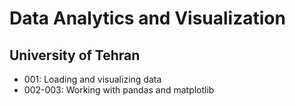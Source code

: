 # Data Analytics and Visualization
## University of Tehran


* 001: Loading and visualizing data
* 002-003: Working with pandas and matplotlib